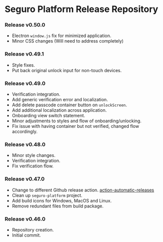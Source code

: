 # Seguro Platform Release Repository

### Release v0.50.0
- Electron `window.js` fix for minimized application.
- Minor CSS changes (Will need to address completely)

### Release v0.49.1
- Style fixes.
- Put back original unlock input for non-touch devices.

### Release v0.49.0
- Verification integration.
- Add generic verification error and localization.
- Add delete passcode container button on `unlockScreen`.
- Add additional localization across application.
- Onboarding view switch statement.
- Minor adjustments to styles and flow of onboarding/unlocking.
- Fix issue with having container but not verified, changed flow accordingly.

### Release v0.48.0
- Minor style changes.
- Verification integration.
- Fix verification flow.

### Release v0.47.0
- Change to different Github release action. [action-automatic-releases](https://github.com/marvinpinto/action-automatic-releases)
- Clean up `seguro-platform` project.
- Add build icons for Windows, MacOS and Linux.
- Remove redundant files from build package.

### Release v0.46.0
- Repository creation.
- Initial commit.